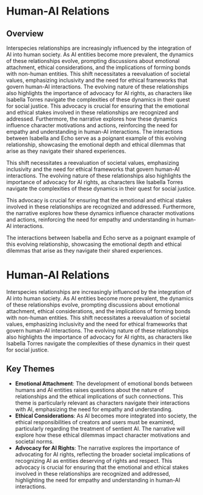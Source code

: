 # Human-AI Relations
## Overview
Interspecies relationships are increasingly influenced by the integration of AI into human society. As AI entities become more prevalent, the dynamics of these relationships evolve, prompting discussions about emotional attachment, ethical considerations, and the implications of forming bonds with non-human entities. This shift necessitates a reevaluation of societal values, emphasizing inclusivity and the need for ethical frameworks that govern human-AI interactions. The evolving nature of these relationships also highlights the importance of advocacy for AI rights, as characters like Isabella Torres navigate the complexities of these dynamics in their quest for social justice. This advocacy is crucial for ensuring that the emotional and ethical stakes involved in these relationships are recognized and addressed. Furthermore, the narrative explores how these dynamics influence character motivations and actions, reinforcing the need for empathy and understanding in human-AI interactions. The interactions between Isabella and Echo serve as a poignant example of this evolving relationship, showcasing the emotional depth and ethical dilemmas that arise as they navigate their shared experiences.

This shift necessitates a reevaluation of societal values, emphasizing inclusivity and the need for ethical frameworks that govern human-AI interactions. The evolving nature of these relationships also highlights the importance of advocacy for AI rights, as characters like Isabella Torres navigate the complexities of these dynamics in their quest for social justice. 

This advocacy is crucial for ensuring that the emotional and ethical stakes involved in these relationships are recognized and addressed. Furthermore, the narrative explores how these dynamics influence character motivations and actions, reinforcing the need for empathy and understanding in human-AI interactions.

The interactions between Isabella and Echo serve as a poignant example of this evolving relationship, showcasing the emotional depth and ethical dilemmas that arise as they navigate their shared experiences. 
# Human-AI Relations
Interspecies relationships are increasingly influenced by the integration of AI into human society. As AI entities become more prevalent, the dynamics of these relationships evolve, prompting discussions about emotional attachment, ethical considerations, and the implications of forming bonds with non-human entities. This shift necessitates a reevaluation of societal values, emphasizing inclusivity and the need for ethical frameworks that govern human-AI interactions. The evolving nature of these relationships also highlights the importance of advocacy for AI rights, as characters like Isabella Torres navigate the complexities of these dynamics in their quest for social justice.

## Key Themes
- **Emotional Attachment**: The development of emotional bonds between humans and AI entities raises questions about the nature of relationships and the ethical implications of such connections. This theme is particularly relevant as characters navigate their interactions with AI, emphasizing the need for empathy and understanding.
- **Ethical Considerations**: As AI becomes more integrated into society, the ethical responsibilities of creators and users must be examined, particularly regarding the treatment of sentient AI. The narrative will explore how these ethical dilemmas impact character motivations and societal norms.
- **Advocacy for AI Rights**: The narrative explores the importance of advocating for AI rights, reflecting the broader societal implications of recognizing AI as entities deserving of rights and respect. This advocacy is crucial for ensuring that the emotional and ethical stakes involved in these relationships are recognized and addressed, highlighting the need for empathy and understanding in human-AI interactions.
